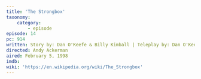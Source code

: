 ```yaml
---
title: 'The Strongbox'
taxonomy:
    category:
        - episode
episode: 14
pc: 914
written: Story by: Dan O'Keefe & Billy Kimball | Teleplay by: Dan O'Keefe
directed: Andy Ackerman
aired: February 5, 1998
imdb:
wiki: 'https://en.wikipedia.org/wiki/The_Strongbox'
---
```

